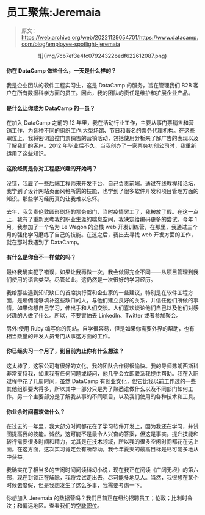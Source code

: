 # 员工聚焦:Jeremaia

> 原文：<https://web.archive.org/web/20221129054701/https://www.datacamp.com/blog/employee-spotlight-jeremaia>

<center>![](img/7cb7ef3e4fc07924322bedf622612087.png)</center>

#### 你在 DataCamp 做些什么，一天是什么样的？

我是企业团队的软件工程实习生，这是 DataCamp 的服务，旨在管理我们 B2B 客户在所有数据科学方面的员工。因此，我的团队的责任是维护和扩展企业产品。

#### 是什么让你成为 DataCamp 的一员？

在加入 DataCamp 之前的 12 年里，我在活动行业工作，主要从事门票销售和营销工作，为各种不同的组织工作:大型场馆、节日和著名的票务代理机构。在这些职位上，我将密切监控门票销售的营销活动，包括使用分析来了解广告的表现以及了解我们的客户。2012 年毕业后不久，当我创办了一家票务初创公司时，我重新运用了这些知识。

#### 这段经历是你对工程感兴趣的开始吗？

没错，我雇了一些后端工程师来开发平台，自己负责前端。通过在线教程和论坛，我学到了设计网站页面风格所需的技能，也学到了很多软件开发和项目管理方面的知识。那些学习经历真的让我难以忘怀。

去年，我负责伦敦圆形剧场的票务部门，当时疫情罢工了，我被放了假。在这一点上，我有了重新思考我的职业生涯的喘息空间，我决定给编码更多的尝试。今年 1 月，我参加了一个名为 Le Wagon 的全栈 web 开发训练营，在那里，我通过三个月的强化学习磨练了自己的技能。在这之后，我出去寻找 web 开发方面的工作，就在那时我遇到了 DataCamp。

#### 有什么是你会不一样做的吗？

最终我确实犯了错误，如果让我再做一次，我会做得完全不同——从项目管理到我们使用的语言类型。尽管如此，这仍然是一次很好的学习经历。

我给那些遇到知识缺口的首席执行官和企业家的一些建议，特别是在软件工程方面，是雇佣能够填补这些缺口的人，与他们建立良好的关系，并信任他们所做的事情。如果你想自己学习，伸出手和人们交谈。人们喜欢谈论他们自己以及他们对感兴趣的人做了什么。所以，不要害怕去 LinkedIn、Twitter 或者参加聚会。

另外:使用 Ruby 编写你的网站。自学很容易，但是如果你需要外界的帮助，也有相当数量的开发人员专门从事这方面的工作。

#### 你已经实习一个月了，到目前为止你有什么想法？

这太棒了，这家公司有很好的文化，我的团队合作得很愉快。我的导师弗朗西斯科非常支持我，如果我有任何问题或疑问，他几乎会立即联系我提供帮助。我在入职过程中花了几周时间，虽然 DataCamp 有创业文化，但它比我以前工作过的一些其他组织要大得多，所以其中一部分只是为了熟悉谁做什么以及不同部门如何工作。另一个主要部分是了解我从事的不同项目，以及我们使用的各种技术和工具。

#### 你业余时间喜欢做什么？

在过去的一年里，我大部分时间都花在了学习软件开发上，因为我还在学习，并试图提高我的技能。诚然，这可能不是最令人兴奋的答案，但这是事实。提升技能和转行需要很多时间和精力，尤其是在技术领域，所以我的很多空闲时间都花在这上面。在这方面，这次实习肯定会有所帮助，我今年夏天的最高目标是尽可能多地从中获益。

我确实花了相当多的空闲时间阅读科幻小说，现在我正在阅读《广阔无垠》的第六部，现在封锁正在解除，我将尝试走出去，尽可能多地见人。当然，我很想在某个时候去度假，但是我想发生了这么多事，我需要考虑一下。

你想加入 Jeremaia 的数据营吗？我们目前正在纽约招聘员工；伦敦；比利时鲁汶；和偏远地区。查看我们的[空缺职位](https://web.archive.org/web/20220704234718/https://www.datacamp.com/jobs/)。